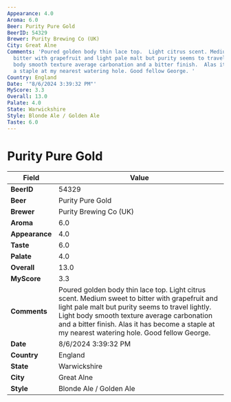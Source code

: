 ```yaml
---
Appearance: 4.0
Aroma: 6.0
Beer: Purity Pure Gold
BeerID: 54329
Brewer: Purity Brewing Co (UK)
City: Great Alne
Comments: 'Poured golden body thin lace top.  Light citrus scent. Medium sweet to
  bitter with grapefruit and light pale malt but purity seems to travel lightly.  Light
  body smooth texture average carbonation and a bitter finish.  Alas it has become
  a staple at my nearest watering hole. Good fellow George. '
Country: England
Date: '"8/6/2024 3:39:32 PM"'
MyScore: 3.3
Overall: 13.0
Palate: 4.0
State: Warwickshire
Style: Blonde Ale / Golden Ale
Taste: 6.0
---
```


# Purity Pure Gold

| Field         | Value |
|---------------|-------|
| **BeerID** | 54329 |
| **Beer** | Purity Pure Gold |
| **Brewer** | Purity Brewing Co (UK) |
| **Aroma** | 6.0 |
| **Appearance** | 4.0 |
| **Taste** | 6.0 |
| **Palate** | 4.0 |
| **Overall** | 13.0 |
| **MyScore** | 3.3 |
| **Comments** | Poured golden body thin lace top.  Light citrus scent. Medium sweet to bitter with grapefruit and light pale malt but purity seems to travel lightly.  Light body smooth texture average carbonation and a bitter finish.  Alas it has become a staple at my nearest watering hole. Good fellow George.  |
| **Date** | 8/6/2024 3:39:32 PM |
| **Country** | England |
| **State** | Warwickshire |
| **City** | Great Alne |
| **Style** | Blonde Ale / Golden Ale |
